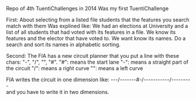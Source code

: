 Repo of 4th TuentiChallenges in 2014
Was my first TuentiChallenge

First: 
About selecting from a listed file students that the features you search match with them
Was explined like:
We had an elections at University and a list of all students that had voted with its features in a file.
We know its features and the elector that have voted to. 
We want know its names. Do a search and sort its names in alphabetic sorting.

Second:
The FIA has a new circuit planner that you put a line with these chars: "-", "/", "\", "#".
"#": means the start lane
"-": means a straight part of the circuit
"/": means a right curve
"\": means a left curve

FIA writes the circuit in one dimension like: ---/----\---#-/---\--------/---------\
and you have to write it in two dimensions.
